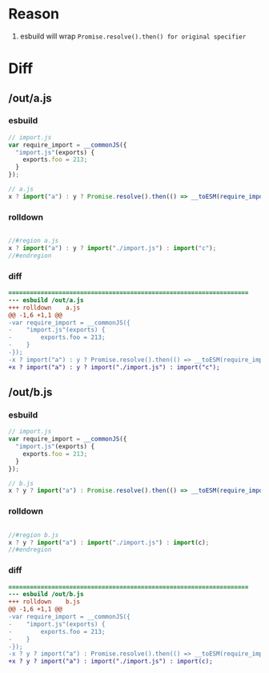 # Reason
1. esbuild will wrap `Promise.resolve().then() for original specifier`
# Diff
## /out/a.js
### esbuild
```js
// import.js
var require_import = __commonJS({
  "import.js"(exports) {
    exports.foo = 213;
  }
});

// a.js
x ? import("a") : y ? Promise.resolve().then(() => __toESM(require_import())) : import("c");
```
### rolldown
```js

//#region a.js
x ? import("a") : y ? import("./import.js") : import("c");
//#endregion

```
### diff
```diff
===================================================================
--- esbuild	/out/a.js
+++ rolldown	a.js
@@ -1,6 +1,1 @@
-var require_import = __commonJS({
-    "import.js"(exports) {
-        exports.foo = 213;
-    }
-});
-x ? import("a") : y ? Promise.resolve().then(() => __toESM(require_import())) : import("c");
+x ? import("a") : y ? import("./import.js") : import("c");

```
## /out/b.js
### esbuild
```js
// import.js
var require_import = __commonJS({
  "import.js"(exports) {
    exports.foo = 213;
  }
});

// b.js
x ? y ? import("a") : Promise.resolve().then(() => __toESM(require_import())) : import(c);
```
### rolldown
```js

//#region b.js
x ? y ? import("a") : import("./import.js") : import(c);
//#endregion

```
### diff
```diff
===================================================================
--- esbuild	/out/b.js
+++ rolldown	b.js
@@ -1,6 +1,1 @@
-var require_import = __commonJS({
-    "import.js"(exports) {
-        exports.foo = 213;
-    }
-});
-x ? y ? import("a") : Promise.resolve().then(() => __toESM(require_import())) : import(c);
+x ? y ? import("a") : import("./import.js") : import(c);

```